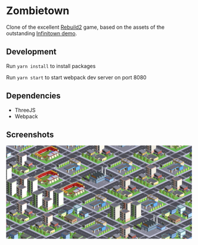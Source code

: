 # Zombietown

Clone of the excellent [Rebuild2](http://www.rebuild2.net/) game, based on the assets of the outstanding [Infinitown demo](http://demos.littleworkshop.fr/infinitown).

## Development

Run `yarn install` to install packages

Run `yarn start` to start webpack dev server on port 8080

## Dependencies

* ThreeJS
* Webpack

## Screenshots

![screenshot1](./screenshots/zombietown03.png)
